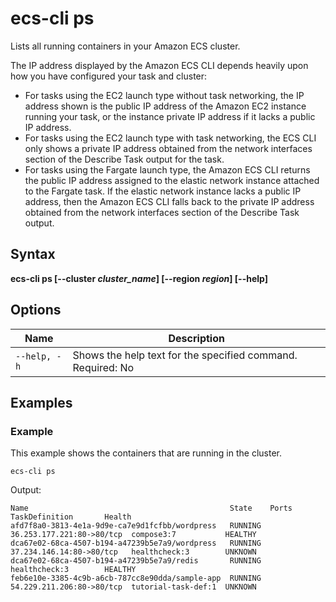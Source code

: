 # ecs\-cli ps<a name="cmd-ecs-cli-ps"></a>

Lists all running containers in your Amazon ECS cluster\.

The IP address displayed by the Amazon ECS CLI depends heavily upon how you have configured your task and cluster:
+ For tasks using the EC2 launch type without task networking, the IP address shown is the public IP address of the Amazon EC2 instance running your task, or the instance private IP address if it lacks a public IP address\.
+ For tasks using the EC2 launch type with task networking, the ECS CLI only shows a private IP address obtained from the network interfaces section of the Describe Task output for the task\.
+ For tasks using the Fargate launch type, the Amazon ECS CLI returns the public IP address assigned to the elastic network instance attached to the Fargate task\. If the elastic network instance lacks a public IP address, then the Amazon ECS CLI falls back to the private IP address obtained from the network interfaces section of the Describe Task output\.

## Syntax<a name="cmd-ecs-cli-ps-syntax"></a>

**ecs\-cli ps \[\-\-cluster *cluster\_name*\] \[\-\-region *region*\] \[\-\-help\]** 

## Options<a name="cmd-ecs-cli-ps-options"></a>


| Name | Description | 
| --- | --- | 
|  `--help, -h`  |  Shows the help text for the specified command\. Required: No  | 

## Examples<a name="cmd-ecs-cli-ps-examples"></a>

### Example<a name="cmd-ecs-cli-ps-example-1"></a>

This example shows the containers that are running in the cluster\.

```
ecs-cli ps
```

Output:

```
Name                                             State    Ports                      TaskDefinition       Health
afd7f8a0-3813-4e1a-9d9e-ca7e9d1fcfbb/wordpress   RUNNING  36.253.177.221:80->80/tcp  compose3:7           HEALTHY
dca67e02-68ca-4507-b194-a47239b5e7a9/wordpress   RUNNING  37.234.146.14:80->80/tcp   healthcheck:3        UNKNOWN
dca67e02-68ca-4507-b194-a47239b5e7a9/redis       RUNNING                             healthcheck:3        HEALTHY
feb6e10e-3385-4c9b-a6cb-787cc8e90dda/sample-app  RUNNING  54.229.211.206:80->80/tcp  tutorial-task-def:1  UNKNOWN
```